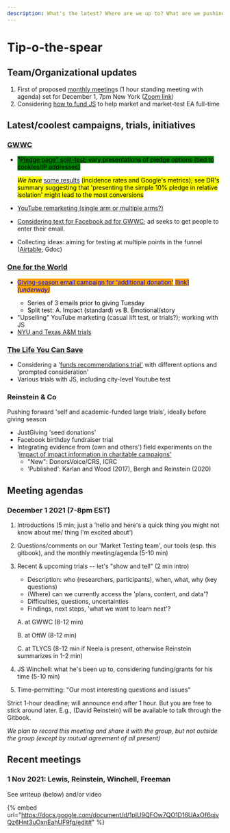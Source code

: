 ```yaml
---
description: What's the latest? Where are we up to? What are we pushing on now?
---
```


# Tip-o-the-spear

## Team/Organizational updates

1. First of proposed [monthly meeting](https://docs.google.com/document/d/1pIU9QFOw7QO1D16UAxOf6qjvQz6Hnt3uOxnEahUF9fg/edit#heading=h.31ssdq6stkkt)s (1 hour standing meeting with agenda) set for December 1, 7pm New York ([Zoom link](https://nyu.zoom.us/j/92874154608))
2. Considering [how to fund JS](https://docs.google.com/document/d/1pIU9QFOw7QO1D16UAxOf6qjvQz6Hnt3uOxnEahUF9fg/edit#heading=h.31ssdq6stkkt) to help market and market-test EA full-time

## Latest/coolest campaigns, trials, initiatives

### [GWWC](tip-o-the-spear.md#gwwc)

*   <mark style="background-color:green;">"</mark>[<mark style="background-color:green;">Pledge page" split-test</mark>](contexts-and-environments-for-testing/gwwc/pledge-page-options-trial.md#general-idea-main-hypothesis)<mark style="background-color:green;">; vary presentations of pledge options (tied to cookies/IP addresses)</mark>

    _<mark style="background-color:yellow;">We have</mark>_ [some results](contexts-and-environments-for-testing/gwwc/pledge-page-options-trial.md#ex-post-reporting-results-brief) <mark style="background-color:yellow;">(incidence rates and Google's metrics); see DR's summary suggesting that 'presenting the simple 10% pledge in relative isolation' might lead to the most conversions</mark>&#x20;
* [YouTube remarketing (single arm or multiple arms?)](contexts-and-environments-for-testing/gwwc/youtube-remarketing.md)
* [Considering text for Facebook ad for GWWC](contexts-and-environments-for-testing/gwwc/facebook-ads-gwwc.md); ad seeks to get people to enter their email.
* Collecting ideas: aiming for testing at multiple points in the funnel ([Airtable](https://airtable.com/shrUGJuhyxrKGMEUm), Gdoc)

### [One for the World](tip-o-the-spear.md#oftw)

* <mark style="background-color:green;"></mark>[<mark style="background-color:green;"><mark style="color:blue;background-color:orange;">Giving-season email campaign for 'additional donation'<mark style="color:blue;background-color:orange;"></mark>](https://docs.google.com/document/d/1VyAtfJ2bFaQBfQVlflIdsN29Otr7g8YjjihXVfBv7UM/edit?usp=sharing)<mark style="background-color:green;"></mark>[ <mark style="background-color:green;"></mark> <mark style="background-color:green;"></mark><mark style="background-color:green;"><mark style="color:blue;background-color:orange;">\[link\]<mark style="color:blue;background-color:orange;"></mark>](https://docs.google.com/document/d/1VyAtfJ2bFaQBfQVlflIdsN29Otr7g8YjjihXVfBv7UM/edit?usp=sharing) <mark style="background-color:green;"><mark style="color:blue;background-color:orange;"><mark style="color:blue;background-color:orange;"></mark> <mark style="background-color:green;"><mark style="color:blue;background-color:orange;"> </mark>_<mark style="background-color:green;"><mark style="color:blue;background-color:orange;">(underway)<mark style="color:blue;background-color:orange;"></mark>_
  * Series of 3 emails prior to giving Tuesday
  * Split test: A. Impact (standard) vs B. Emotional/story
* "Upselling" YouTube marketing (casual lift test, or trials?); working with JS
* [NYU and Texas A\&M trials](contexts-and-environments-for-testing/one-for-the-world/#ongoing-completed-experiments)

### [The Life You Can Save](contexts-and-environments-for-testing/tlycs/)

* Considering a '[funds recommendations trial'](contexts-and-environments-for-testing/tlycs/funds-recommendations-trial.md) with different options and 'prompted consideration'
* Various trials with JS, including city-level Youtube test



### Reinstein & Co

Pushing forward 'self and academic-funded large trials', ideally before giving season

* JustGiving 'seed donations'
* Facebook birthday fundraiser trial&#x20;
* Integrating evidence from (own and others') field experiments on the '[impact of impact information in charitable campaigns'](https://daaronr.github.io/dualprocess/index.html)
  * "New": DonorsVoice/CRS,  ICRC
  * 'Published': Karlan and Wood (2017), Bergh and Reinstein (2020)

## Meeting agendas

### December 1 2021 (7-8pm EST)

1. Introductions (5 min; just a 'hello and here's a quick thing you might not know about me/ thing I'm excited about')
2. Questions/comments on our 'Market Testing team', our tools (esp. this gitbook), and the monthly meeting/agenda (5-10 min)
3.  Recent & upcoming trials -- let's "show and tell" (2 min intro)

    * Description: who (researchers, participants), when, what, why (key questions)
    * (Where) can we currently access the 'plans, content, and data'?
    * Difficulties, questions, uncertainties
    * Findings, next steps, 'what we want to learn next'?

    A. at GWWC (8-12 min)

    B. at OftW (8-12 min)

    C. at TLYCS (8-12 min if Neela is present, otherwise Reinstein summarizes in 1-2 min)
4. JS Winchell: what he's been up to, considering funding/grants for his time (5-10 min)
5. Time-permitting: "Our most interesting questions and issues"

Strict 1-hour deadline; will announce end after 1 hour. But you are free to stick around later. E.g., (David Reinstein) will be available to talk through the Gitbook.

_We plan to record this meeting and share it with the group, but not outside the group (except by mutual agreement of all present)_

## Recent meetings

### 1 Nov 2021: Lewis, Reinstein, Winchell, Freeman

See writeup (below) and/or video

{% embed url="https://docs.google.com/document/d/1pIU9QFOw7QO1D16UAxOf6qjvQz6Hnt3uOxnEahUF9fg/edit#" %}
